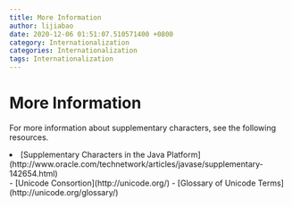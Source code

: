 ```yaml
---
title: More Information
author: lijiabao
date: 2020-12-06 01:51:07.510571400 +0800
category: Internationalization
categories: Internationalization
tags: Internationalization
---
```


# More Information

For more information about supplementary characters, see the following resources.

<li>
[Supplementary Characters in the Java Platform](http://www.oracle.com/technetwork/articles/javase/supplementary-142654.html)</li>
- [Unicode Consortion](http://unicode.org/)
- [Glossary of Unicode Terms](http://unicode.org/glossary/)

